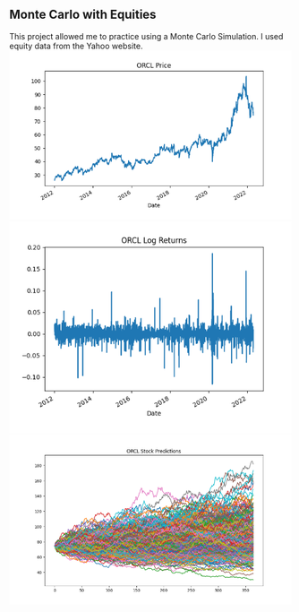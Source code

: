 ## Monte Carlo with Equities
This project allowed me to practice using a Monte Carlo Simulation. I used equity data from the Yahoo website.
![Alt text](/orcl_price.png "Orcle Monty Image")
![Alt text](/orcl_logreturns.png "Orcle Monty Image")
![Alt text](/orcl_monty.png "Orcle Monty Image")
